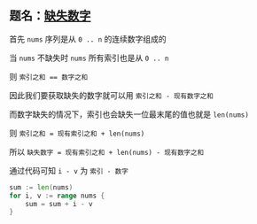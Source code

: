 ## 题名：[缺失数字](https://leetcode-cn.com/problems/missing-number)

首先 `nums` 序列是从 `0 .. n` 的连续数字组成的

当 `nums` 不缺失时 `nums` 所有索引也是从 `0 .. n` 

则 `索引之和 == 数字之和`

因此我们要获取缺失的数字就可以用 `索引之和 - 现有数字之和`

而数字缺失的情况下，索引也会缺失一位最末尾的值也就是 `len(nums)`

则 `索引之和 = 现有索引之和 + len(nums)`

所以 `缺失数字 = 现有索引之和 + len(nums) - 现有数字之和`

通过代码可知 `i - v` 为 `索引 - 数字`

```go
sum := len(nums)
for i, v := range nums {
	sum = sum + i - v
}
```

